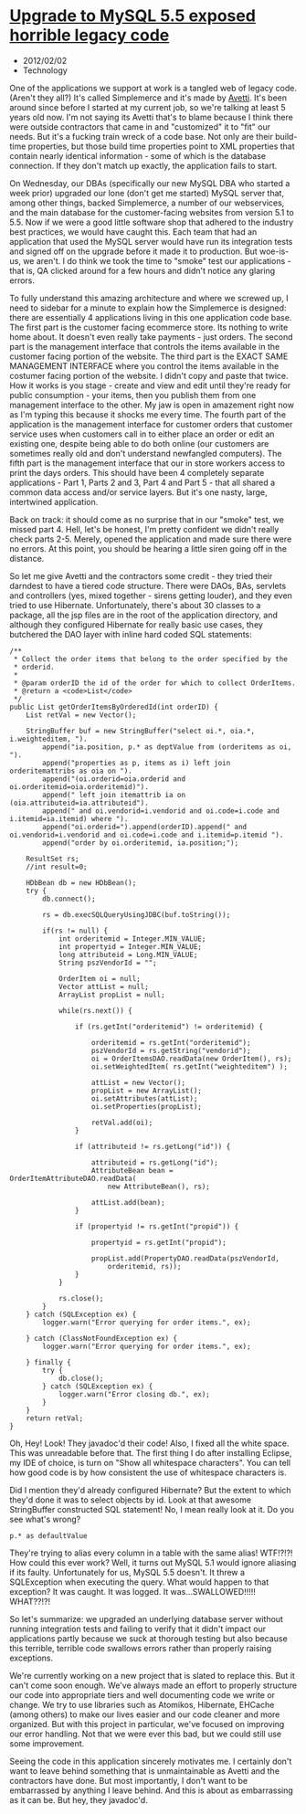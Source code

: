 # [Upgrade to MySQL 5.5 exposed horrible legacy code](./upgrade-to-mysql-5-5-exposed-horrible-legacy-code)
- 2012/02/02
- Technology

One of the applications we support at work is a tangled web of legacy code.  (Aren't they all?)  It's called Simplemerce and it's made by [Avetti](http://www.avetticommerce.com).  It's been around since before I started at my current job, so we're talking at least 5 years old now.  I'm not saying its Avetti that's to blame because I think there were outside contractors that came in and "customized" it to "fit" our needs.  But it's a fucking train wreck of a code base.  Not only are their build-time properties, but those build time properties point to XML properties that contain nearly identical information - some of which is the database connection.  If they don't match up exactly, the application fails to start.

On Wednesday, our DBAs (specifically our new MySQL DBA who started a week prior) upgraded our lone (don't get me started) MySQL server that, among other things, backed Simplemerce, a number of our webservices, and the main database for the customer-facing websites from version 5.1 to 5.5.  Now if we were a good little software shop that adhered to the industry best practices, we would have caught this.  Each team that had an application that used the MySQL server would have run its integration tests and signed off on the upgrade before it made it to production.  But woe-is-us, we aren't.  I do think we took the time to "smoke" test our applications - that is, QA clicked around for a few hours and didn't notice any glaring errors.

To fully understand this amazing architecture and where we screwed up, I need to sidebar for a minute to explain how the Simplemerce is designed: there are essentially 4 applications living in this one application code base.  The first part is the customer facing ecommerce store.  Its nothing to write home about.  It doesn't even really take payments - just orders.  The second part is the management interface that controls the items available in the customer facing portion of the website.  The third part is the EXACT SAME MANAGEMENT INTERFACE where you control the items available in the costumer facing portion of the website.  I didn't copy and paste that twice.  How it works is you stage - create and view and edit until they're ready for public consumption - your items, then you publish them from one management interface to the other.  My jaw is open in amazement right now as I'm typing this because it shocks me every time.  The fourth part of the application is the management interface for customer orders that customer service uses when customers call in to either place an order or edit an existing one, despite being able to do both online (our customers are sometimes really old and don't understand newfangled computers).  The fifth part is the management interface that our in store workers access to print the days orders.  This should have been 4 completely separate applications - Part 1, Parts 2 and 3, Part 4 and Part 5 - that all shared a common data access and/or service layers.  But it's one nasty, large, intertwined application.

Back on track: it should come as no surprise that in our "smoke" test, we missed part 4.  Hell, let's be honest, I'm pretty confident we didn't really check parts 2-5.  Merely, opened the application and made sure there were no errors.  At this point, you should be hearing a little siren going off in the distance.

So let me give Avetti and the contractors some credit - they tried their darndest to have a tiered code structure.  There were DAOs, BAs, servlets and controllers (yes, mixed together - sirens getting louder), and they even tried to use Hibernate.  Unfortunately, there's about 30 classes to a package, all the jsp files are in the root of the application directory, and although they configured Hibernate for really basic use cases, they butchered the DAO layer with inline hard coded SQL statements:


	/**
	 * Collect the order items that belong to the order specified by the 
	 * orderid.
	 * 
	 * @param orderID the id of the order for which to collect OrderItems.
	 * @return a <code>List</code>
	 */
	public List getOrderItemsByOrderedId(int orderID) {
	    List retVal = new Vector();
	    
	    StringBuffer buf = new StringBuffer("select oi.*, oia.*, i.weighteditem, ").
	        append("ia.position, p.* as deptValue from (orderitems as oi, ").
	        append("properties as p, items as i) left join orderitemattribs as oia on ").
	        append("(oi.orderid=oia.orderid and oi.orderitemid=oia.orderitemid)").
	        append(" left join itemattrib ia on (oia.attributeid=ia.attributeid").
	        append(" and oi.vendorid=i.vendorid and oi.code=i.code and i.itemid=ia.itemid) where ").
	        append("oi.orderid=").append(orderID).append(" and oi.vendorid=i.vendorid and oi.code=i.code and i.itemid=p.itemid ").
	        append("order by oi.orderitemid, ia.position;"); 
	        
	    ResultSet rs;
	    //int result=0;

	    HDbBean db = new HDbBean();
	    try {
	        db.connect();

	        rs = db.execSQLQueryUsingJDBC(buf.toString());

	        if(rs != null) {
	            int orderitemid = Integer.MIN_VALUE;
	            int propertyid = Integer.MIN_VALUE;
	            long attributeid = Long.MIN_VALUE;
	            String pszVendorId = "";

	            OrderItem oi = null;
	            Vector attList = null;
	            ArrayList propList = null;
	            
	            while(rs.next()) {
	                
	                if (rs.getInt("orderitemid") != orderitemid) {
							
	                    orderitemid = rs.getInt("orderitemid");
	                    pszVendorId = rs.getString("vendorid");
	                    oi = OrderItemsDAO.readData(new OrderItem(), rs);
	                    oi.setWeightedItem( rs.getInt("weighteditem") );
	                
	                    attList = new Vector();
	                    propList = new ArrayList();
	                    oi.setAttributes(attList);
	                    oi.setProperties(propList);
	                
	                    retVal.add(oi);
	                }

	                if (attributeid != rs.getLong("id")) {

	                    attributeid = rs.getLong("id");
	                    AttributeBean bean = OrderItemAttributeDAO.readData(
	                        new AttributeBean(), rs);
	                    
	                    attList.add(bean);
	                }

	                if (propertyid != rs.getInt("propid")) { 
	                    
	                    propertyid = rs.getInt("propid");
	                    
	                    propList.add(PropertyDAO.readData(pszVendorId,
	                        orderitemid, rs));
	                }
	            }
	        
	            rs.close();
	        }	
	    } catch (SQLException ex) {
	        logger.warn("Error querying for order items.", ex);
	        
	    } catch (ClassNotFoundException ex) { 
	        logger.warn("Error querying for order items.", ex);
	        
	    } finally {
	        try {
	            db.close();
	        } catch (SQLException ex) {
	            logger.warn("Error closing db.", ex);
	        }
	    }
	    return retVal;
	}

Oh, Hey!  Look!  They javadoc'd their code!  Also, I fixed all the white space.  This was unreadable before that.  The first thing I do after installing Eclipse, my IDE of choice, is turn on "Show all whitespace characters".  You can tell how good code is by how consistent the use of whitespace characters is.  

Did I mention they'd already configured Hibernate?  But the extent to which they'd done it was to select objects by id.  Look at that awesome StringBuffer constructed SQL statement!  No, I mean really look at it.  Do you see what's wrong?

	p.* as defaultValue

They're trying to alias every column in a table with the same alias!  WTF!?!?!  How could this ever work?  Well, it turns out MySQL 5.1 would ignore aliasing if its faulty.  Unfortunately for us, MySQL 5.5 doesn't.  It threw a SQLException when executing the query.  What would happen to that exception?  It was caught.  It was logged.  It was...SWALLOWED!!!!!  WHAT??!?!

So let's summarize: we upgraded an underlying database server without running integration tests and failing to verify that it didn't impact our applications partly because we suck at thorough testing but also because this terrible, terrible code swallows errors rather than properly raising exceptions.

We're currently working on a new project that is slated to replace this.  But it can't come soon enough.  We've always made an effort to properly structure our code into appropriate tiers and well documenting code we write or change.  We try to use libraries such as Atomikos, Hibernate, EHCache (among others) to make our lives easier and our code cleaner and more organized.  But with this project in particular, we've focused on improving our error handling.  Not that we were ever this bad, but we could still use some improvement.  

Seeing the code in this application sincerely motivates me.  I certainly don't want to leave behind something that is unmaintainable as Avetti and the contractors have done.  But most importantly, I don't want to be embarrassed by anything I leave behind.  And this is about as embarrassing as it can be.  But hey, they javadoc'd.